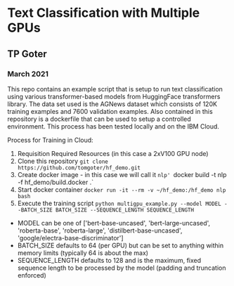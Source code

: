 # Text Classification with Multiple GPUs
## TP Goter
### March 2021

This repo contains an example script that is setup to run text classification using various transformer-based models from HuggingFace transformers library. The data set used is the AGNews dataset which consists of 120K training examples and 7600 validation examples. Also contained in this repository is a dockerfile that can be used to setup a controlled environment. This process has been tested locally and on the IBM Cloud.

Process for Training in Cloud:

1. Requisition Required Resources (in this case a 2xV100 GPU node)
2. Clone this repository `git clone https://github.com/tomgoter/hf_demo.git`
3. Create docker image - in this case we will call it `nlp' `docker build -t nlp -f hf_demo/build.docker .`
4. Start docker container `docker run -it --rm -v ~/hf_demo:/hf_demo nlp bash`
5. Execute the training script ```python multigpu_example.py --model MODEL --BATCH_SIZE BATCH_SIZE --SEQUENCE_LENGTH SEQUENCE_LENGTH```
- MODEL can be one of ['bert-base-uncased', 'bert-large-uncased', 'roberta-base', 'roberta-large', 'distilbert-base-uncased', 'google/electra-base-discriminator']
- BATCH_SIZE defaults to 64 (per GPU) but can be set to anything within memory limits (typically 64 is about the max)
- SEQUENCE_LENGTH defaults to 128 and is the maximum, fixed sequence length to be processed by the model (padding and truncation enforced)
 


